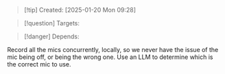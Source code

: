 
>[!tip] Created: [2025-01-20 Mon 09:28]

>[!question] Targets: 

>[!danger] Depends: 

Record all the mics concurrently, locally, so we never have the issue of the mic being off, or being the wrong one.  Use an LLM to determine which is the correct mic to use.